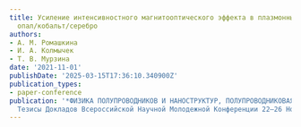 ```yaml
---
title: Усиление интенсивностного магнитооптического эффекта в плазмонных структурах
  опал/кобальт/серебро
authors:
- А. М. Ромашкина
- И. А. Колмычек
- Т. В. Мурзина
date: '2021-11-01'
publishDate: '2025-03-15T17:36:10.340900Z'
publication_types:
- paper-conference
publication: '*ФИЗИКА ПОЛУПРОВОДНИКОВ И НАНОСТРУКТУР, ПОЛУПРОВОДНИКОВАЯ ОПТО- И НАНОЭЛЕКТРОНИКА.
  Тезисы Докладов Всероссийской Научной Молодежной Конференции 22–26 Ноября 2021 Года*'
---
```

